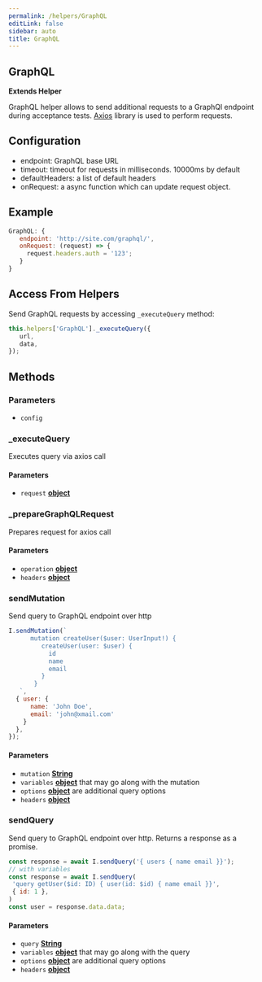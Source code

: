 ```yaml
---
permalink: /helpers/GraphQL
editLink: false
sidebar: auto
title: GraphQL
---
```


<!-- Generated by documentation.js. Update this documentation by updating the source code. -->

## GraphQL

**Extends Helper**

GraphQL helper allows to send additional requests to a GraphQl endpoint during acceptance tests.
[Axios][1] library is used to perform requests.

## Configuration

-   endpoint: GraphQL base URL
-   timeout: timeout for requests in milliseconds. 10000ms by default
-   defaultHeaders: a list of default headers
-   onRequest: a async function which can update request object.

## Example

```js
GraphQL: {
   endpoint: 'http://site.com/graphql/',
   onRequest: (request) => {
     request.headers.auth = '123';
   }
}
```

## Access From Helpers

Send GraphQL requests by accessing `_executeQuery` method:

```js
this.helpers['GraphQL']._executeQuery({
   url,
   data,
});
```

## Methods

### Parameters

-   `config`  

### _executeQuery

Executes query via axios call

#### Parameters

-   `request` **[object][2]** 

### _prepareGraphQLRequest

Prepares request for axios call

#### Parameters

-   `operation` **[object][2]** 
-   `headers` **[object][2]** 

### sendMutation

Send query to GraphQL endpoint over http

```js
I.sendMutation(`
      mutation createUser($user: UserInput!) {
         createUser(user: $user) {
           id
           name
           email
         }
       }
   `,
  { user: {
      name: 'John Doe',
      email: 'john@xmail.com'
    }
  },
});
```

#### Parameters

-   `mutation` **[String][3]** 
-   `variables` **[object][2]** that may go along with the mutation
-   `options` **[object][2]** are additional query options 
-   `headers` **[object][2]**  

### sendQuery

Send query to GraphQL endpoint over http.
Returns a response as a promise.

```js
const response = await I.sendQuery('{ users { name email }}');
// with variables
const response = await I.sendQuery(
 'query getUser($id: ID) { user(id: $id) { name email }}',
 { id: 1 },
)
const user = response.data.data;
```

#### Parameters

-   `query` **[String][3]** 
-   `variables` **[object][2]** that may go along with the query
-   `options` **[object][2]** are additional query options 
-   `headers` **[object][2]**  

[1]: https://github.com/axios/axios

[2]: https://developer.mozilla.org/docs/Web/JavaScript/Reference/Global_Objects/Object

[3]: https://developer.mozilla.org/docs/Web/JavaScript/Reference/Global_Objects/String
